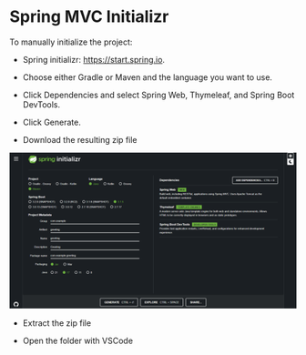 # Spring MVC Initializr

<!-- ![1699412197605](image/SpringMVCInitializr/1699412197605.png) -->

To manually initialize the project:

- Spring initializr: https://start.spring.io.

- Choose either Gradle or Maven and the language you want to use.

- Click Dependencies and select Spring Web, Thymeleaf, and Spring Boot DevTools.

- Click Generate.

- Download the resulting zip file

![1699502623110](image/SpringMVCInitializr/1699502623110.png)

- Extract the zip file

- Open the folder with VSCode
